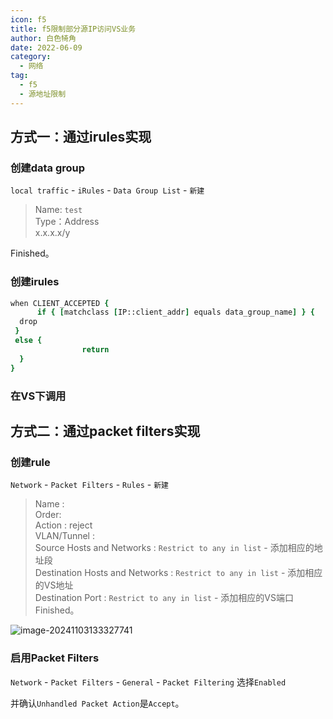 ```yaml
---
icon: f5
title: f5限制部分源IP访问VS业务
author: 白色犄角
date: 2022-06-09
category:
  - 网络
tag:
  - f5
  - 源地址限制
---
```



## 方式一：通过irules实现

### 创建data group

`local traffic` - `iRules` - `Data Group List` - `新建`  
>Name: `test`  
>Type：Address  
>     x.x.x.x/y  

Finished。

### 创建irules

```tcl
when CLIENT_ACCEPTED {
      if { [matchclass [IP::client_addr] equals data_group_name] } {
  drop
 }
 else {
                return
  }
}
```

### 在VS下调用

## 方式二：通过packet filters实现

### 创建rule

`Network` - `Packet Filters` - `Rules` - `新建`  
>Name :  
>Order:  
>Action : reject  
>VLAN/Tunnel :  
>Source Hosts and Networks : `Restrict to any in list` - 添加相应的地址段  
>Destination Hosts and Networks : `Restrict to any in list` - 添加相应的VS地址  
>Destination Port : `Restrict to any in list` - 添加相应的VS端口  
Finished。

![image-20241103133327741](https://img.jinguo.link/d/image-20241103133327741.png)

### 启用Packet Filters

`Network` - `Packet Filters` - `General` - `Packet Filtering` 选择`Enabled`  

并确认`Unhandled Packet Action`是`Accept`。
